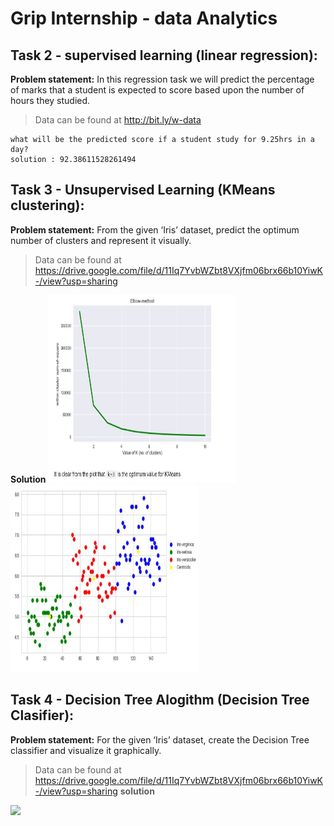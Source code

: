 # Grip Internship - data Analytics

## Task 2 - supervised learning (linear regression):

**Problem statement:**
In this regression task we will predict the percentage of marks that a student is expected to score based upon the number of hours they studied.

>Data can be found at http://bit.ly/w-data

```
what will be the predicted score if a student study for 9.25hrs in a day?
solution : 92.38611528261494
```


## Task 3 - Unsupervised Learning (KMeans clustering):

**Problem statement:**
From the given ‘Iris’ dataset, predict the optimum number of clusters and represent it visually.

>Data can be found at https://drive.google.com/file/d/11Iq7YvbWZbt8VXjfm06brx66b10YiwK-/view?usp=sharing

**Solution**
<img src="Capture1.jpg" height="300" width="300">
<img src="Capture.jpg" height="300" width="300">

## Task 4 - Decision Tree Alogithm (Decision Tree Clasifier):

**Problem statement:**
For the given ‘Iris’ dataset, create the Decision Tree classifier and visualize it graphically. 

>Data can be found at https://drive.google.com/file/d/11Iq7YvbWZbt8VXjfm06brx66b10YiwK-/view?usp=sharing
**solution**
<img src="Capture2">

